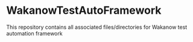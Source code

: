 # WakanowTestAutoFramework
This repository contains all associated files/directories for Wakanow test automation framework
